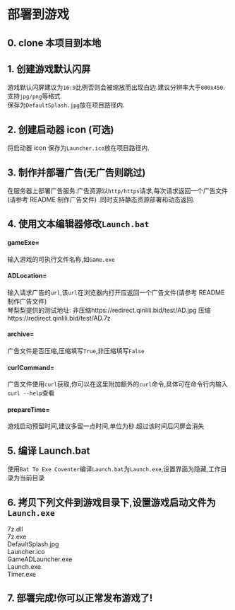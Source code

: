 # 部署到游戏  
## 0. clone 本项目到本地  
## 1. 创建游戏默认闪屏  
游戏默认闪屏建议为`16:9`比例否则会被缩放而出现白边.建议分辨率大于`800x450`.  
支持`jpg/png`等格式.  
保存为`DefaultSplash.jpg`放在项目路径内.  
## 2. 创建启动器 icon (可选)  
将启动器 icon 保存为`Launcher.ico`放在项目路径内.  
## 3. 制作并部署广告(无广告则跳过)  
在服务器上部署广告服务.广告资源以`http/https`请求,每次请求返回一个广告文件(请参考 README 制作广告文件) .同时支持静态资源部署和动态返回.    
## 4. 使用文本编辑器修改`Launch.bat`  
#### gameExe=  
输入游戏的可执行文件名称,如`Game.exe`  
#### ADLocation=  
输入请求广告的`url`,该`url`在浏览器内打开应返回一个广告文件(请参考 README 制作广告文件)  
琴梨梨提供的测试地址:
非压缩https://redirect.qinlili.bid/test/AD.jpg
压缩https://redirect.qinlili.bid/test/AD.7z
#### archive=  
广告文件是否压缩,压缩填写`True`,非压缩填写`False`  
#### curlCommand=  
广告文件使用`curl`获取,你可以在这里附加额外的`curl`命令,具体可在命令行内输入`curl --help`查看    
#### prepareTime=  
游戏启动预留时间,建议多留一点时间,单位为秒.超过该时间后闪屏会消失
## 5. 编译 Launch.bat  
使用`Bat To Exe Coventer`编译`Launch.bat`为`Launch.exe`,设置界面为隐藏,工作目录为当前目录  
## 6. 拷贝下列文件到游戏目录下,设置游戏启动文件为`Launch.exe`  
7z.dll  
7z.exe  
DefaultSplash.jpg  
Launcher.ico  
GameADLauncher.exe  
Launch.exe  
Timer.exe  
## 7. 部署完成!你可以正常发布游戏了!  
